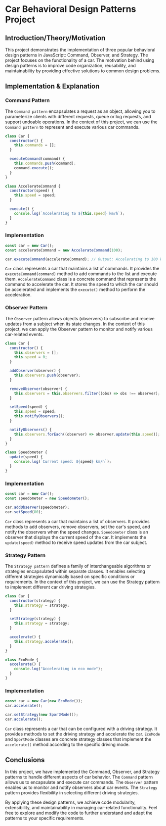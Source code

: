 # Car Behavioral Design Patterns Project

## Introduction/Theory/Motivation

This project demonstrates the implementation of three popular behavioral design patterns in JavaScript: Command, Observer, and Strategy. The project focuses on the functionality of a car. The motivation behind using design patterns is to improve code organization, reusability, and maintainability by providing effective solutions to common design problems.

## Implementation & Explanation

### Command Pattern

The `Command pattern` encapsulates a request as an object, allowing you to parameterize clients with different requests, queue or log requests, and support undoable operations. In the context of this project, we can use the `Command pattern` to represent and execute various car commands.

```javascript
class Car {
  constructor() {
    this.commands = [];
  }

  executeCommand(command) {
    this.commands.push(command);
    command.execute();
  }
}

class AccelerateCommand {
  constructor(speed) {
    this.speed = speed;
  }

  execute() {
    console.log(`Accelerating to ${this.speed} km/h`);
  }
}
```

### Implementation

```javascript
const car = new Car();
const accelerateCommand = new AccelerateCommand(100);

car.executeCommand(accelerateCommand); // Output: Accelerating to 100 km/h
```

`Car` class represents a car that maintains a list of commands. It provides the `executeCommand(command)` method to add commands to the list and execute them.
`AccelerateCommand` class is a concrete command that represents the command to accelerate the car. It stores the speed to which the car should be accelerated and implements the `execute()` method to perform the acceleration.

### Observer Pattern

The `Observer` pattern allows objects (observers) to subscribe and receive updates from a subject when its state changes. In the context of this project, we can apply the Observer pattern to monitor and notify various car-related events.

```javascript
class Car {
  constructor() {
    this.observers = [];
    this.speed = 0;
  }

  addObserver(observer) {
    this.observers.push(observer);
  }

  removeObserver(observer) {
    this.observers = this.observers.filter((obs) => obs !== observer);
  }

  setSpeed(speed) {
    this.speed = speed;
    this.notifyObservers();
  }

  notifyObservers() {
    this.observers.forEach((observer) => observer.update(this.speed));
  }
}

class Speedometer {
  update(speed) {
    console.log(`Current speed: ${speed} km/h`);
  }
}
```

### Implementation

```javascript
const car = new Car();
const speedometer = new Speedometer();

car.addObserver(speedometer);
car.setSpeed(80);
```

`Car` class represents a car that maintains a list of observers. It provides methods to add observers, remove observers, set the car's speed, and notify the observers when the speed changes.
`Speedometer` class is an observer that displays the current speed of the car. It implements the `update(speed)` method to receive speed updates from the car subject.

### Strategy Pattern

The `Strategy pattern` defines a family of interchangeable algorithms or strategies encapsulated within separate classes. It enables selecting different strategies dynamically based on specific conditions or requirements. In the context of this project, we can use the Strategy pattern to implement different car driving strategies.

```javascript
class Car {
  constructor(strategy) {
    this.strategy = strategy;
  }

  setStrategy(strategy) {
    this.strategy = strategy;
  }

  accelerate() {
    this.strategy.accelerate();
  }
}

class EcoMode {
  accelerate() {
    console.log("Accelerating in eco mode");
  }
}
```

### Implementation

```javascript
const car = new Car(new EcoMode());
car.accelerate();

car.setStrategy(new SportMode());
car.accelerate();
```

`Car` class represents a car that can be configured with a driving strategy. It provides methods to set the driving strategy and accelerate the car.
`EcoMode` and `SportMode` classes are concrete strategy classes that implement the `accelerate()` method according to the specific driving mode.

## Conclusions

In this project, we have implemented the Command, Observer, and Strategy patterns to handle different aspects of car behavior. The `Command` pattern allows us to encapsulate and execute car commands. The `Observer` pattern enables us to monitor and notify observers about car events. The `Strategy` pattern provides flexibility in selecting different driving strategies.

By applying these design patterns, we achieve code modularity, extensibility, and maintainability in managing car-related functionality. Feel free to explore and modify the code to further understand and adapt the patterns to your specific requirements.
